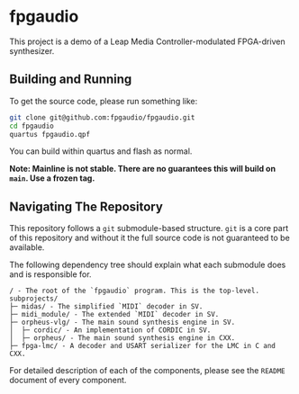 # fpgaudio

This project is a demo of a Leap Media Controller-modulated FPGA-driven
synthesizer.

## Building and Running

To get the source code, please run something like:

```bash
git clone git@github.com:fpgaudio/fpgaudio.git
cd fpgaudio
quartus fpgaudio.qpf
```

You can build within quartus and flash as normal.

**Note: Mainline is not stable. There are no guarantees this will build on
`main`. Use a frozen tag.**

## Navigating The Repository

This repository follows a `git` submodule-based structure. `git` is a core part
of this repository and without it the full source code is not guaranteed to be
available.

The following dependency tree should explain what each submodule does and is
responsible for.

```
/ - The root of the `fpgaudio` program. This is the top-level.
subprojects/
├─ midas/ - The simplified `MIDI` decoder in SV.
├─ midi_module/ - The extended `MIDI` decoder in SV.
├─ orpheus-vlg/ - The main sound synthesis engine in SV.
│  ├─ cordic/ - An implementation of CORDIC in SV.
│  ├─ orpheus/ - The main sound synthesis engine in CXX.
├─ fpga-lmc/ - A decoder and USART serializer for the LMC in C and CXX.
```

For detailed description of each of the components, please see the `README`
document of every component.

